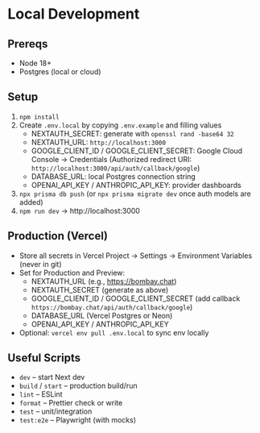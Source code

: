 # Local Development

## Prereqs
- Node 18+
- Postgres (local or cloud)

## Setup
1) `npm install`
2) Create `.env.local` by copying `.env.example` and filling values
   - NEXTAUTH_SECRET: generate with `openssl rand -base64 32`
   - NEXTAUTH_URL: `http://localhost:3000`
   - GOOGLE_CLIENT_ID / GOOGLE_CLIENT_SECRET: Google Cloud Console → Credentials (Authorized redirect URI: `http://localhost:3000/api/auth/callback/google`)
   - DATABASE_URL: local Postgres connection string
   - OPENAI_API_KEY / ANTHROPIC_API_KEY: provider dashboards
3) `npx prisma db push` (or `npx prisma migrate dev` once auth models are added)
4) `npm run dev` → http://localhost:3000

## Production (Vercel)
- Store all secrets in Vercel Project → Settings → Environment Variables (never in git)
- Set for Production and Preview:
  - NEXTAUTH_URL (e.g., https://bombay.chat)
  - NEXTAUTH_SECRET (generate as above)
  - GOOGLE_CLIENT_ID / GOOGLE_CLIENT_SECRET (add callback `https://bombay.chat/api/auth/callback/google`)
  - DATABASE_URL (Vercel Postgres or Neon)
  - OPENAI_API_KEY / ANTHROPIC_API_KEY
- Optional: `vercel env pull .env.local` to sync env locally

## Useful Scripts
- `dev` – start Next dev
- `build` / `start` – production build/run
- `lint` – ESLint
- `format` – Prettier check or write
- `test` – unit/integration
- `test:e2e` – Playwright (with mocks)
